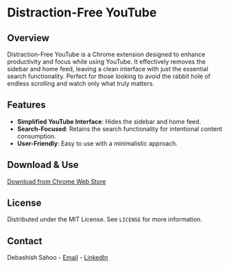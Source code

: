 # Distraction-Free YouTube

## Overview
Distraction-Free YouTube is a Chrome extension designed to enhance productivity and focus while using YouTube. It effectively removes the sidebar and home feed, leaving a clean interface with just the essential search functionality. Perfect for those looking to avoid the rabbit hole of endless scrolling and watch only what truly matters.

## Features
- **Simplified YouTube Interface**: Hides the sidebar and home feed.
- **Search-Focused**: Retains the search functionality for intentional content consumption.
- **User-Friendly**: Easy to use with a minimalistic approach.

## Download & Use
[Download from Chrome Web Store](https://chromewebstore.google.com/detail/distrctionfree-yt/ppodcnnfedelbjlgchmllmnajohglenp)

## License
Distributed under the MIT License. See `LICENSE` for more information.

## Contact
Debashish Sahoo - [Email](mailto:debashishsahoo63@gmail.com) - [LinkedIn](https://www.linkedin.com/in/debashishsahoo/)
